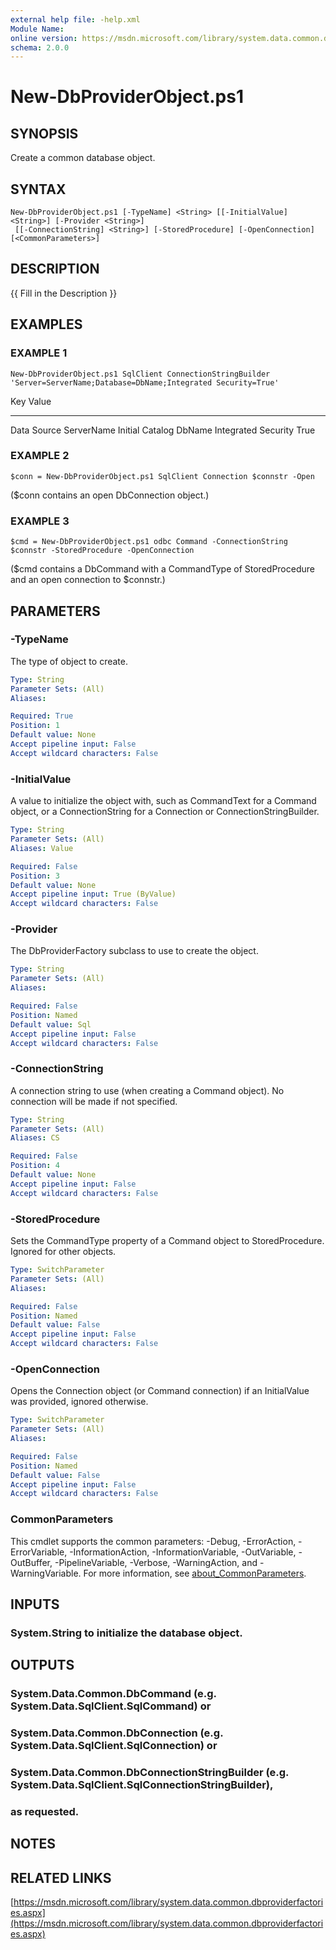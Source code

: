 ```yaml
---
external help file: -help.xml
Module Name:
online version: https://msdn.microsoft.com/library/system.data.common.dbproviderfactories.aspx
schema: 2.0.0
---
```


# New-DbProviderObject.ps1

## SYNOPSIS
Create a common database object.

## SYNTAX

```
New-DbProviderObject.ps1 [-TypeName] <String> [[-InitialValue] <String>] [-Provider <String>]
 [[-ConnectionString] <String>] [-StoredProcedure] [-OpenConnection] [<CommonParameters>]
```

## DESCRIPTION
{{ Fill in the Description }}

## EXAMPLES

### EXAMPLE 1
```
New-DbProviderObject.ps1 SqlClient ConnectionStringBuilder 'Server=ServerName;Database=DbName;Integrated Security=True'
```

Key                 Value
---                 -----
Data Source         ServerName
Initial Catalog     DbName
Integrated Security True

### EXAMPLE 2
```
$conn = New-DbProviderObject.ps1 SqlClient Connection $connstr -Open
```

($conn contains an open DbConnection object.)

### EXAMPLE 3
```
$cmd = New-DbProviderObject.ps1 odbc Command -ConnectionString $connstr -StoredProcedure -OpenConnection
```

($cmd contains a DbCommand with a CommandType of StoredProcedure and an open connection to $connstr.)

## PARAMETERS

### -TypeName
The type of object to create.

```yaml
Type: String
Parameter Sets: (All)
Aliases:

Required: True
Position: 1
Default value: None
Accept pipeline input: False
Accept wildcard characters: False
```

### -InitialValue
A value to initialize the object with, such as CommandText for a Command object, or
a ConnectionString for a Connection or ConnectionStringBuilder.

```yaml
Type: String
Parameter Sets: (All)
Aliases: Value

Required: False
Position: 3
Default value: None
Accept pipeline input: True (ByValue)
Accept wildcard characters: False
```

### -Provider
The DbProviderFactory subclass to use to create the object.

```yaml
Type: String
Parameter Sets: (All)
Aliases:

Required: False
Position: Named
Default value: Sql
Accept pipeline input: False
Accept wildcard characters: False
```

### -ConnectionString
A connection string to use (when creating a Command object).
No connection will be made if not specified.

```yaml
Type: String
Parameter Sets: (All)
Aliases: CS

Required: False
Position: 4
Default value: None
Accept pipeline input: False
Accept wildcard characters: False
```

### -StoredProcedure
Sets the CommandType property of a Command object to StoredProcedure.
Ignored for other objects.

```yaml
Type: SwitchParameter
Parameter Sets: (All)
Aliases:

Required: False
Position: Named
Default value: False
Accept pipeline input: False
Accept wildcard characters: False
```

### -OpenConnection
Opens the Connection object (or Command connection) if an InitialValue was provided, ignored otherwise.

```yaml
Type: SwitchParameter
Parameter Sets: (All)
Aliases:

Required: False
Position: Named
Default value: False
Accept pipeline input: False
Accept wildcard characters: False
```

### CommonParameters
This cmdlet supports the common parameters: -Debug, -ErrorAction, -ErrorVariable, -InformationAction, -InformationVariable, -OutVariable, -OutBuffer, -PipelineVariable, -Verbose, -WarningAction, and -WarningVariable. For more information, see [about_CommonParameters](http://go.microsoft.com/fwlink/?LinkID=113216).

## INPUTS

### System.String to initialize the database object.
## OUTPUTS

### System.Data.Common.DbCommand (e.g. System.Data.SqlClient.SqlCommand) or
### System.Data.Common.DbConnection (e.g. System.Data.SqlClient.SqlConnection) or
### System.Data.Common.DbConnectionStringBuilder (e.g. System.Data.SqlClient.SqlConnectionStringBuilder),
### as requested.
## NOTES

## RELATED LINKS

[https://msdn.microsoft.com/library/system.data.common.dbproviderfactories.aspx](https://msdn.microsoft.com/library/system.data.common.dbproviderfactories.aspx)

